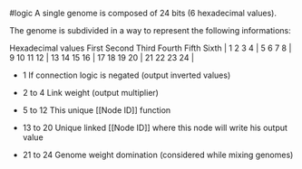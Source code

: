 #logic
A single genome is composed of 24 bits (6 hexadecimal values).

The genome is subdivided in a way to represent the following informations:

Hexadecimal values
First            Second       Third            Fourth           Fifth              Sixth
| 1  2  3  4  |  5  6  7  8  |  9 10 11 12 | 13 14 15 16 | 17 18 19 20 | 21 22 23 24 |

- 1
	If connection logic is negated (output inverted values)

- 2 to 4
	Link weight (output multiplier)

- 5 to 12
	This unique [[Node ID]] function

- 13 to 20
	Unique linked [[Node ID]] where this node will write his output value

- 21 to 24
	 Genome weight domination (considered while mixing genomes)